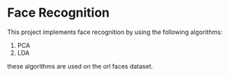 # Face Recognition

This project implements face recognition by using the following algorithms:

1. PCA
2. LDA

these algorithms are used on the orl faces dataset.